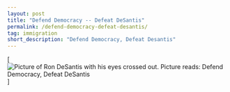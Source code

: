 ```yaml
---
layout: post 
title: "Defend Democracy -- Defeat DeSantis"
permalink: /defend-democracy-defeat-desantis/
tag: immigration
short_description: "Defend Democracy, Defeat Desantis"
---
```


[![Picture of Ron DeSantis with his eyes crossed out. Picture reads: Defend
Democracy, Defeat DeSantis](./assets/images/defeatdesantis.jpg)]

